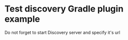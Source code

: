 # Test discovery Gradle plugin example

Do not forget to start Discovery server and specify it's url